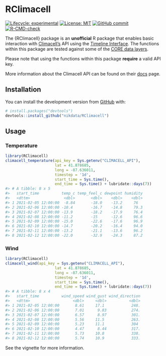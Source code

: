 
<!-- README.md is generated from README.Rmd. Please edit that file -->

# RClimacell

<!-- badges: start -->

[![Lifecycle:
experimental](https://img.shields.io/badge/lifecycle-experimental-orange.svg)](https://www.tidyverse.org/lifecycle/#experimental)
[![License:
MIT](https://img.shields.io/badge/License-MIT-blue.svg)](https://opensource.org/licenses/MIT)
[![GitHub
commit](https://img.shields.io/github/last-commit/nikdata/RClimacell)](https://github.com/nikdata/RClimacell/commit/main)
[![R-CMD-check](https://github.com/nikdata/RClimacell/workflows/R-CMD-check/badge.svg)](https://github.com/nikdata/RClimacell/actions)
<!-- badges: end -->

The {RClimacell} package is an **unofficial** R package that enables
basic interaction with [Climacell’s](https://www.climacell.co) API using
the [Timeline
Interface](https://docs.climacell.co/reference/timeline-overview). The
functions within this package are tested against some of the [CORE data
layers](https://docs.climacell.co/reference/data-layers-core).

Please note that using the functions within this package **require** a
valid API key.

More information about the Climacell API can be found on their
[docs](https://docs.climacell.co/reference/api-overview) page.

## Installation

You can install the development version from
[GitHub](https://github.com/) with:

``` r
# install.packages("devtools")
devtools::install_github("nikdata/RClimacell")
```

## Usage

### Temperature

``` r
library(RClimacell)
climacell_temperature(api_key = Sys.getenv("CLIMACELL_API"),
                      lat = 41.878685,
                      long = -87.636011,
                      timestep = '1d',
                      start_time = Sys.time(),
                      end_time = Sys.time() + lubridate::days(7))
#> # A tibble: 8 x 5
#>   start_time          temp_c temp_feel_c dewpoint humidity
#>   <dttm>               <dbl>       <dbl>    <dbl>    <dbl>
#> 1 2021-02-05 12:00:00  -8.84       -18.0    -13.2     76  
#> 2 2021-02-06 12:00:00 -10.4        -16.7    -14.8     79.3
#> 3 2021-02-07 12:00:00 -13.9        -18.2    -17.9     76.4
#> 4 2021-02-08 12:00:00 -11.2        -15      -12.6     96.6
#> 5 2021-02-09 12:00:00 -15.0        -22.6    -17.6     96.9
#> 6 2021-02-10 12:00:00 -14.7        -20.2    -16.4     94.0
#> 7 2021-02-11 12:00:00 -13.2        -21.1    -13.6     96.2
#> 8 2021-02-12 12:00:00 -22.0        -32.9    -24.3     87.2
```

### Wind

``` r
library(RClimacell)
climacell_wind(api_key = Sys.getenv("CLIMACELL_API"),
                      lat = 41.878685,
                      long = -87.636011,
                      timestep = '1d',
                      start_time = Sys.time(),
                      end_time = Sys.time() + lubridate::days(7))
#> # A tibble: 8 x 4
#>   start_time          wind_speed wind_gust wind_direction
#>   <dttm>                   <dbl>     <dbl>          <dbl>
#> 1 2021-02-05 12:00:00       8.61     17.1            248.
#> 2 2021-02-06 12:00:00       7.01      9.83           274.
#> 3 2021-02-07 12:00:00       6.57      8.97           301.
#> 4 2021-02-08 12:00:00       5.56     11.5            263.
#> 5 2021-02-09 12:00:00       5.23     11.1            304 
#> 6 2021-02-10 12:00:00       4.47      8.44           317.
#> 7 2021-02-11 12:00:00       5.73     10.8            338.
#> 8 2021-02-12 12:00:00       5.74     10.9            333.
```

See the vignette for more information.

